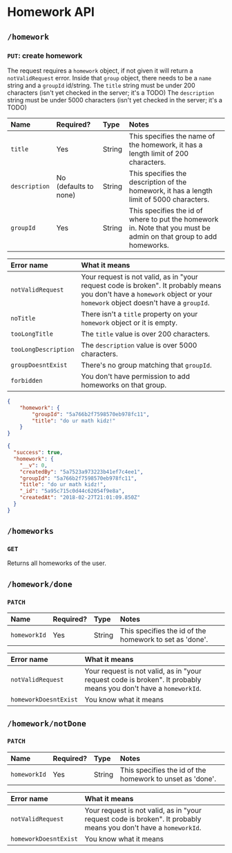 # Homework API

## `/homework`

### `PUT`: create homework

The request requires a `homework` object, if not given it will return a `notValidRequest` error.
Inside that `group` object, there needs to be a `name` string and a `groupId` id/string.
The `title` string must be under 200 characters (isn't yet checked in the server; it's a TODO)
The `description` string must be under 5000 characters (isn't yet checked in the server; it's a TODO)

| Name | Required? | Type | Notes |
| :--- | :-------- | :--- | :---- |
| `title` | Yes | String | This specifies the name of the homework, it has a length limit of 200 characters. |
| `description` | No (defaults to none) | String | This specifies the description of the homework, it has a length limit of 5000 characters. |
| `groupId` | Yes | String | This specifies the id of where to put the homework in. Note that you must be admin on that group to add homeworks. |

| Error name | What it means |
| :--------- | :------------ |
| `notValidRequest` | Your request is not valid, as in "your request code is broken". It probably means you don't have a `homework` object or your `homework` object doesn't have a `groupId`. |
| `noTitle` | There isn't a `title` property on your `homework` object or it is empty. |
| `tooLongTitle` | The `title` value is over 200 characters. |
| `tooLongDescription` | The `description` value is over 5000 characters. |
| `groupDoesntExist` | There's no group matching that `groupId`. |
| `forbidden` | You don't have permission to add homeworks on that group. |

```json
{
	"homework": {
		"groupId": "5a766b2f7598570eb978fc11",
		"title": "do ur math kidz!"
	}
}
```

```json
{
  "success": true,
  "homework": {
    "__v": 0,
    "createdBy": "5a7523a973223b41ef7c4ee1",
    "groupId": "5a766b2f7598570eb978fc11",
    "title": "do ur math kidz!",
    "_id": "5a95c715c0d44c62054f9e8a",
    "createdAt": "2018-02-27T21:01:09.850Z"
  }
}
```

## `/homeworks`

### `GET`

Returns all homeworks of the user.

## `/homework/done`

### `PATCH`

| Name | Required? | Type | Notes |
| :--- | :-------- | :--- | :---- |
| `homeworkId` | Yes | String | This specifies the id of the homework to set as 'done'. |

| Error name | What it means |
| :--------- | :------------ |
| `notValidRequest` | Your request is not valid, as in "your request code is broken". It probably means you don't have a `homeworkId`. |
| `homeworkDoesntExist` | You know what it means |

## `/homework/notDone`

### `PATCH`

| Name | Required? | Type | Notes |
| :--- | :-------- | :--- | :---- |
| `homeworkId` | Yes | String | This specifies the id of the homework to unset as 'done'. |

| Error name | What it means |
| :--------- | :------------ |
| `notValidRequest` | Your request is not valid, as in "your request code is broken". It probably means you don't have a `homeworkId`. |
| `homeworkDoesntExist` | You know what it means |
